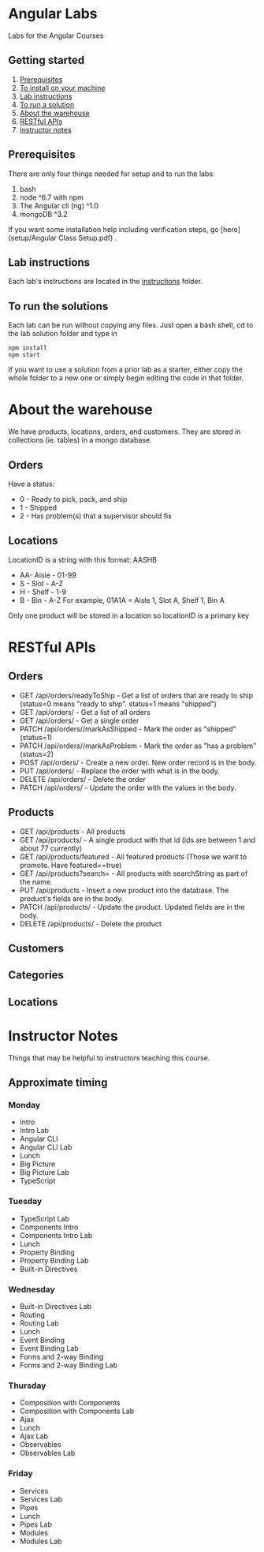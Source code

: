 # Angular Labs
Labs for the Angular Courses

## Getting started
1. [Prerequisites](#prerequisites)
1. [To install on your machine](#to-install-on-your-machine)
1. [Lab instructions](#lab-instructions)
1. [To run a solution](#to-run-a-solution)
1. [About the warehouse](#about-the-warehouse)
1. [RESTful APIs](#restful-apis)
1. [Instructor notes](#instructor-notes)

## Prerequisites
There are only four things needed for setup and to run the labs:
1. bash
1. node ^6.7 with npm
1. The Angular cli (ng) ^1.0
1. mongoDB ^3.2

If you want some installation help including verification steps, go [here](setup/Angular Class Setup.pdf) .


## Lab instructions

Each lab's instructions are located in the [instructions](instructions) folder. 

## To run the solutions
Each lab can be run without copying any files. Just open a bash shell, cd to the lab solution folder and type in 
```
npm install
npm start
```
If you want to use a solution from a prior lab as a starter, either copy the whole folder to a new one or simply begin editing the code in that folder.

# About the warehouse
We have products, locations, orders, and customers. They are stored in collections (ie. tables) in a mongo database.

## Orders
Have a status:
* 0 - Ready to pick, pack, and ship
* 1 - Shipped
* 2 - Has problem(s) that a supervisor should fix

## Locations
LocationID is a string with this format: AASHB
* AA- Aisle - 01-99
* S - Slot - A-Z
* H - Shelf - 1-9
* B - Bin - A-Z
For example, 
01A1A = Aisle 1, Slot A, Shelf 1, Bin A

Only one product will be stored in a location so locationID is a primary key

# RESTful APIs
## Orders
* GET /api/orders/readyToShip - Get a list of orders that are ready to ship (status=0 means "ready to ship". status=1 means "shipped")
* GET /api/orders/ - Get a list of all orders
* GET /api/orders/<id> - Get a single order
* PATCH /api/orders/<id>/markAsShipped - Mark the order as "shipped" (status=1)
* PATCH /api/orders/<id>/markAsProblem - Mark the order as "has a problem" (status=2)
* POST /api/orders/ - Create a new order. New order record is in the body.
* PUT /api/orders/<id> - Replace the order with what is in the body.
* DELETE /api/orders/<id> - Delete the order
* PATCH /api/orders/<id> - Update the order with the values in the body.

## Products
* GET /api/products - All products
* GET /api/products/<id> - A single product with that id (ids are between 1 and about 77 currently)
* GET /api/products/featured - All featured products (Those we want to promote. Have featured==true)
* GET /api/products?search=<searchString> - All products with searchString as part of the name.
* PUT /api/products - Insert a new product into the database. The product's fields are in the body.
* PATCH /api/products/<id> - Update the product. Updated fields are in the body.
* DELETE /api/products/<id> - Delete the product

## Customers
## Categories
## Locations
  
# Instructor Notes

Things that may be helpful to instructors teaching this course.

## Approximate timing

### Monday

* Intro
* Intro Lab
* Angular CLI
* Angular CLI Lab
* Lunch
* Big Picture
* Big Picture Lab
* TypeScript

### Tuesday

* TypeScript Lab
* Components Intro
* Components Intro Lab
* Lunch
* Property Binding
* Property Binding Lab
* Built-in Directives

### Wednesday

* Built-in Directives Lab
* Routing
* Routing Lab
* Lunch
* Event Binding
* Event Binding Lab
* Forms and 2-way Binding
* Forms and 2-way Binding Lab

### Thursday

* Composition with Components
* Composition with Components Lab
* Ajax
* Lunch
* Ajax Lab
* Observables
* Observables Lab

### Friday

* Services
* Services Lab
* Pipes
* Lunch
* Pipes Lab
* Modules
* Modules Lab